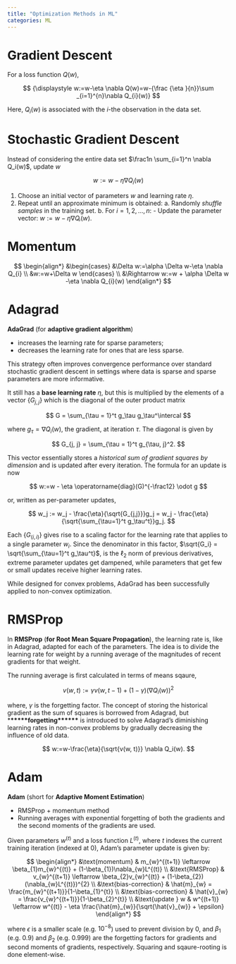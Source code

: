 ```yaml
---
title: "Optimization Methods in ML"
categories: ML
---
```


# Gradient Descent

For a loss function $Q(w)$,

$$
{\displaystyle w:=w-\eta \nabla Q(w)=w-{\frac {\eta }{n}}\sum _{i=1}^{n}\nabla Q_{i}(w)}
$$

Here, $Q_i(w)$ is associated with the $i$-the observation in the data set.

# Stochastic Gradient Descent

Instead of considering the entire data set $\frac1n \sum_{i=1}^n \nabla Q_i(w)$, update $w$

$$
{\displaystyle w:=w-\eta \nabla Q_i(w)}
$$

1. Choose an initial vector of parameters $w$ and learning rate $\eta$.
2. Repeat until an approximate minimum is obtained:
   a. Randomly _shuffle samples_ in the training set.
   b. For $i = 1, 2, ..., n$: - Update the parameter vector: $w := w - η ∇Qᵢ(w)$.

# Momentum

$$
\begin{align*}
&\begin{cases}
&\Delta w:=\alpha \Delta w-\eta \nabla Q_{i} \\
&w:=w+\Delta w
\end{cases} \\
&\Rightarrow w:=w + \alpha \Delta w -\eta \nabla Q_{i}(w)
\end{align*}
$$

# Adagrad

**AdaGrad** (for **adaptive gradient algorithm**)

- increases the learning rate for sparse parameters;
- decreases the learning rate for ones that are less sparse.

This strategy often improves convergence performance over standard stochastic gradient descent in settings where data is sparse and sparse parameters are more informative.

It still has a **base learning rate** $\eta$, but this is multiplied by the elements of a vector $\{G_{j, j}\}$ which is the diagonal of the outer product matrix

$$
G = \sum_{\tau = 1}^t g_\tau g_\tau^\intercal
$$

where $g_\tau = \nabla Q_i(w)$, the gradient, at iteration $\tau$. The diagonal is given by

$$
G_{j, j} = \sum_{\tau = 1}^t g_{\tau, j}^2.
$$

This vector essentially stores a _historical sum of gradient squares by dimension_ and is updated after every iteration. The formula for an update is now

$$
w:=w - \eta \operatorname{diag}(G)^{-\frac12} \odot g
$$

or, written as per-parameter updates,

$$
w_j := w_j - \frac{\eta}{\sqrt{G_{j,j}}}g_j = w_j - \frac{\eta}{\sqrt{\sum_{\tau=1}^t g_\tau^t}}g_j.
$$

Each $\{G_{(i, i)}\}$ gives rise to a scaling factor for the learning rate that applies to a single parameter $w_i$. Since the denominator in this factor, $\sqrt{G_i} = \sqrt{\sum_{\tau=1}^t g_\tau^t}$, is the $\ell_2$ norm of previous derivatives, extreme parameter updates get dampened, while parameters that get few or small updates receive higher learning rates.

While designed for convex problems, AdaGrad has been successfully applied to non-convex optimization.

# RMSProp

In **RMSProp** (**for Root Mean Square Propagation**), the learning rate is, like in Adagrad, adapted for each of the parameters. The idea is to divide the learning rate for weight by a running average of the magnitudes of recent gradients for that weight.

The running average is first calculated in terms of means sqaure,

$$
v(w, t) := \gamma v(w, t-1) + (1-\gamma)(\nabla Q_i(w))^2
$$

where, $\gamma$ is the forgetting factor. The concept of storing the historical gradient as the sum of squares is borrowed from Adagrad, but \***\*\*\*\*\***forgetting\***\*\*\*\*\*** is introduced to solve Adagrad’s diminishing learning rates in non-convex problems by gradually decreasing the influence of old data.

$$
w:=w-\frac{\eta}{\sqrt{v(w, t)}} \nabla Q_i(w).
$$

# Adam

[](https://arxiv.org/pdf/1412.6980.pdf)

**Adam** (short for **Adaptive Moment Estimation**)

- RMSProp + momentum method
- Running averages with exponential forgetting of both the gradients and the second moments of the gradients are used.

Given parameters $w^{(t)}$ and a loss function $L^{(t)}$, where $t$ indexes the current training iteration (indexed at $0$), Adam’s parameter update is given by:

$$
\begin{align*}
&\text{momentum} & m_{w}^{(t+1)} \leftarrow \beta_{1}m_{w}^{(t)} + (1-\beta_{1})\nabla_{w}L^{(t)} \\
&\text{RMSProp} & v_{w}^{(t+1)} \leftarrow \beta_{2}v_{w}^{(t)} + (1-\beta_{2})(\nabla_{w}L^{(t)})^{2} \\
&\text{bias-correction} & \hat{m}_{w} = \frac{m_{w}^{(t+1)}}{1-\beta_{1}^{t}} \\
&\text{bias-correction} & \hat{v}_{w} = \frac{v_{w}^{(t+1)}}{1-\beta_{2}^{t}} \\
&\text{update } w & w^{(t+1)} \leftarrow w^{(t)} - \eta \frac{\hat{m}_{w}}{\sqrt{\hat{v}_{w}} + \epsilon}
\end{align*}
$$

where $\epsilon$ is a smaller scale (e.g. $10^{-8}$) used to prevent division by $0$, and $\beta_1$ (e.g. $0.9$) and $\beta_2$ (e.g. 0.999) are the forgetting factors for gradients and second moments of gradients, respectively. Squaring and sqaure-rooting is done element-wise.
